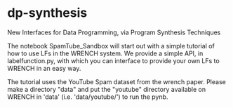 # dp-synthesis
New Interfaces for Data Programming, via Program Synthesis Techniques 

The notebook SpamTube_Sandbox will start out with a simple tutorial of how to use LFs in the WRENCH system.
We provide a simple API, in labelfunction.py, with which you can interface to provide your own LFs to WRENCH in an easy way.

The tutorial uses the YouTube Spam dataset from the wrench paper. Please make a directory "data" and put the "youtube" directory 
available on WRENCH in 'data' (i.e. 'data/youtube/') to run the pynb.